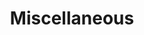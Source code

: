 ---
layout: default
title: Miscellaneous
has_children: true
nav_order: 5
permalink: /docs/misc/
parent: Documentation
---